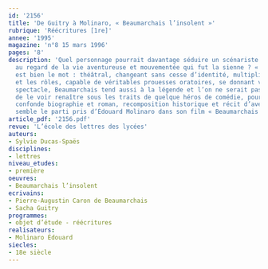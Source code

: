 ```yaml
---
id: '2156'
title: 'De Guitry à Molinaro, « Beaumarchais l’insolent »'
rubrique: 'Réécritures [1re]'
annee: '1995'
magazine: 'n°8 15 mars 1996'
pages: '8'
description: 'Quel personnage pourrait davantage séduire un scénariste que Beaumarchais
  au regard de la vie aventureuse et mouvementée qui fut la sienne ? « Personnage »
  est bien le mot : théâtral, changeant sans cesse d’identité, multipliant les masques
  et les rôles, capable de véritables prouesses oratoires, se donnant volontiers en
  spectacle, Beaumarchais tend aussi à la légende et l’on ne serait pas surpris alors
  de le voir renaître sous les traits de quelque héros de comédie, pour peu que l’on
  confonde biographie et roman, recomposition historique et récit d’aventures. Tel
  semble le parti pris d’Édouard Molinaro dans son film « Beaumarchais l’insolent »…'
article_pdf: '2156.pdf'
revue: 'L’école des lettres des lycées'
auteurs:
- Sylvie Ducas-Spaës
disciplines:
- lettres
niveau_etudes:
- première
oeuvres:
- Beaumarchais l’insolent
ecrivains:
- Pierre-Augustin Caron de Beaumarchais
- Sacha Guitry
programmes:
- objet d’étude - réécritures
realisateurs:
- Molinaro Édouard
siecles:
- 18e siècle
---
```

